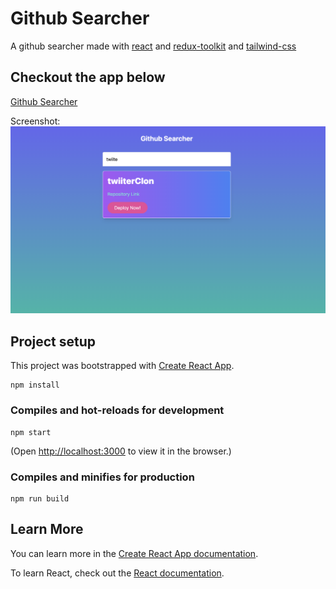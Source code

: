 # Github Searcher

A github searcher made with [react](https://react.dev/) and [redux-toolkit](https://redux-toolkit.js.org/) and [tailwind-css](https://tailwindcss.com/docs/installation)

## Checkout the app below

[Github Searcher](https://github-repo-searchbar.netlify.app/)

Screenshot:
![github repo searcher](github-searcher.png)

## Project setup

This project was bootstrapped with [Create React App](https://github.com/facebook/create-react-app).

```
npm install
```

### Compiles and hot-reloads for development

```
npm start
```

(Open [http://localhost:3000](http://localhost:3000) to view it in the browser.)

### Compiles and minifies for production

```
npm run build
```

## Learn More

You can learn more in the [Create React App documentation](https://facebook.github.io/create-react-app/docs/getting-started).

To learn React, check out the [React documentation](https://reactjs.org/).

